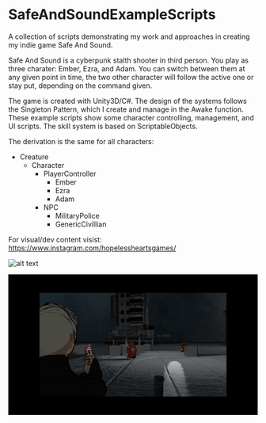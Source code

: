 # SafeAndSoundExampleScripts
A collection of scripts demonstrating my work and approaches in creating my indie game Safe And Sound.

Safe And Sound is a cyberpunk stalth shooter in third person. You play as three charater: Ember, Ezra, and Adam. You can switch between them at any given point in time, the two other character will follow the active one or stay put, depending on the command given.

The game is created with Unity3D/C#. The design of the systems follows the Singleton Pattern, which I create and manage in the Awake function. These example scripts show some character controlling, management, and UI scripts.
The skill system is based on ScriptableObjects.

The derivation is the same for all characters:
- Creature
  - Character
    - PlayerController
      - Ember
      - Ezra
      - Adam
    - NPC
      - MilitaryPolice
      - GenericCivillian

For visual/dev content visist:
https://www.instagram.com/hopelessheartsgames/

![alt text](./Images/sas_01.gif)

![alt text](./Images/sas_02.gif)
